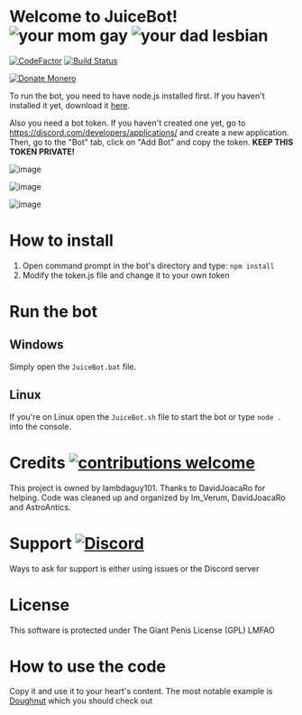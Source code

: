 # Welcome to JuiceBot! ![your mom gay](https://img.shields.io/badge/your%20mom-gay-green) ![your dad lesbian](https://img.shields.io/badge/your%20dad-lesbian-red)

[![CodeFactor](https://www.codefactor.io/repository/github/lambdagit101/juicebot/badge)](https://www.codefactor.io/repository/github/lambdagit101/juicebot) [![Build Status](https://img.shields.io/badge/build-who%20cares-green)](https://www.youtube.com/watch?v=dQw4w9WgXcQ)

[![Donate Monero](https://img.shields.io/badge/donate-monero-green)](monero:43rf5jYqpPfCuJkaTwWrPY2DqbpLuiAMxTQxzdDc4RvyZNmxVxckZTmZeQLUaNypSDB55ARWMkMQ8GTHrXmV7PmG2qs3ZDN)

To run the bot, you need to have node.js installed first. If you haven't installed it yet, download it [here](https://nodejs.org/en/download/).

Also you need a bot token. If you haven't created one yet, go to https://discord.com/developers/applications/ and create a new application. Then, go to the "Bot" tab, click on "Add Bot" and copy the token. **KEEP THIS TOKEN PRIVATE!**

![image](https://i.imgur.com/0Mowj08.png)

![image](https://i.imgur.com/noXpW6K.png)

![image](https://i.imgur.com/Pj6yQO6.png)

# How to install
1) Open command prompt in the bot's directory and type: `npm install`
2) Modify the token.js file and change it to your own token

# Run the bot
## Windows
Simply open the `JuiceBot.bat` file.

## Linux
If you're on Linux open the `JuiceBot.sh` file to start the bot or type `node .` into the console.

# Credits [![contributions welcome](https://img.shields.io/badge/contributions-welcome-brightgreen.svg?style=flat)](https://github.com/lambdagit101/NolanBot/pulls)
This project is owned by lambdaguy101.
Thanks to DavidJoacaRo for helping.
Code was cleaned up and organized by Im_Verum, DavidJoacaRo and AstroAntics.

# Support [![Discord](https://img.shields.io/discord/735495269034098768?style=flat)](https://discord.gg/9gvAq7r)
Ways to ask for support is either using issues or the Discord server

# License
This software is protected under The Giant Penis License (GPL) LMFAO

# How to use the code
Copy it and use it to your heart's content. The most notable example is [Doughnut](https://github.com/DavidJoacaRo/doughnut/) which you should check out
